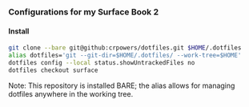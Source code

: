 ### Configurations for my Surface Book 2

#### Install
```sh
git clone --bare git@github:crpowers/dotfiles.git $HOME/.dotfiles
alias dotfiles='git --git-dir=$HOME/.dotfiles/ --work-tree=$HOME'
dotfiles config --local status.showUntrackedFiles no
dotfiles checkout surface
```
Note: This repository is installed BARE; the alias allows for managing dotfiles anywhere in the working tree.
